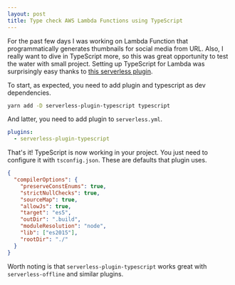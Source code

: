 ```yaml
---
layout: post
title: Type check AWS Lambda Functions using TypeScript
---
```


For the past few days I was working on Lambda Function that programmatically generates thumbnails for social media from URL. Also, I really want to dive in TypeScript more, so this was great opportunity to test the water with small project. Setting up TypeScript for Lambda was surprisingly easy thanks to [this serverless plugin](https://github.com/prisma-labs/serverless-plugin-typescript).

To start, as expected, you need to add plugin and typescript as dev dependencies.

```bash
yarn add -D serverless-plugin-typescript typescript
```

And latter, you need to add plugin to `serverless.yml`.

```yaml
plugins:
  - serverless-plugin-typescript
```

That's it! TypeScript is now working in your project. You just need to configure it with `tsconfig.json`. These are defaults that plugin uses.

```json
{
  "compilerOptions": {
    "preserveConstEnums": true,
    "strictNullChecks": true,
    "sourceMap": true,
    "allowJs": true,
    "target": "es5",
    "outDir": ".build",
    "moduleResolution": "node",
    "lib": ["es2015"],
    "rootDir": "./"
  }
}
```

Worth noting is that `serverless-plugin-typescript` works great with `serverless-offline` and similar plugins.
